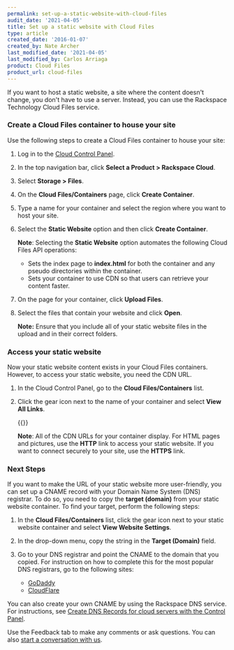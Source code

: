 ```yaml
---
permalink: set-up-a-static-website-with-cloud-files
audit_date: '2021-04-05'
title: Set up a static website with Cloud Files
type: article
created_date: '2016-01-07'
created_by: Nate Archer
last_modified_date: '2021-04-05'
last_modified_by: Carlos Arriaga
product: Cloud Files
product_url: cloud-files
---
```


If you want to host a static website, a site where the content doesn't
change, you don't have to use a server. Instead, you can use the
Rackspace Technology Cloud Files service.

### Create a Cloud Files container to house your site

Use the following steps to create a Cloud Files container to house your site:

1.  Log in to the [Cloud Control Panel](https://login.rackspace.com/).

2.  In the top navigation bar, click **Select a Product > Rackspace Cloud**.

3.  Select **Storage > Files**.

4.  On the **Cloud Files/Containers** page, click **Create Container**.

5.  Type a name for your container and select the region where you want
    to host your site.

6.  Select the **Static Website** option and then click
    **Create Container**.

    **Note**: Selecting the **Static Website** option automates the
    following Cloud Files API operations:
    -   Sets the index page to **index.html** for both the container and
        any pseudo directories within the container.
    -   Sets your container to use CDN so that users can retrieve your
        content faster.

7.  On the page for your container, click **Upload Files**.

8.  Select the files that contain your website and click **Open**.

    **Note:** Ensure that you include all of your static website files
    in the upload and in their correct folders.

### Access your static website

Now your static website content exists in your Cloud Files
containers. However, to access your static website, you need the CDN
URL.

1.  In the Cloud Control Panel, go to the **Cloud Files/Containers** list.

2.  Click the gear icon next to the name of your container and select
    **View All Links**.

    {{<image src="set-up-static-view-all-links.png" alt="" title="">}}

    **Note**: All of the CDN URLs for your container display. For HTML pages
    and pictures, use the **HTTP** link to access your static website. If
    you want to connect securely to your site, use the **HTTPS**
    link.

### Next Steps

If you want to make the URL of your static website more user-friendly,
you can set up a CNAME record with your Domain Name System (DNS) registrar.
To do so, you need to copy the **target (domain)** from your static
website container. To find your target, perform the following steps:

1.  In the **Cloud Files/Containers** list, click the gear icon next to
    your static website container and select **View Website Settings**.

2.  In the drop-down menu, copy the string in the **Target (Domain)**
    field.

3.  Go to your DNS registrar and point the CNAME to the domain that
    you copied. For instruction on how to complete this for the most
    popular DNS registrars, go to the following sites:

    - [GoDaddy](https://www.godaddy.com/help/add-a-cname-record-19236)
    - [CloudFlare](https://support.cloudflare.com/hc/en-us/articles/200168706-How-do-I-do-CNAME-setup-)

You can also create your own CNAME by using the Rackspace DNS service. For
instructions, see [Create DNS Records for cloud servers with the Control Panel](/support/how-to/create-dns-records-for-cloud-servers-with-the-control-panel).

Use the Feedback tab to make any comments or ask questions. You can also [start a conversation with us](https://www.rackspace.com/contact). 
